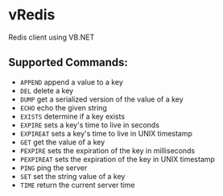 # vRedis
Redis client using VB.NET

## Supported Commands:

* ```APPEND``` append a value to a key
* ```DEL``` delete a key
* ```DUMP```  get a serialized version of the value of a key
* ```ECHO``` echo the given string
* ```EXISTS``` determine if a key exists
* ```EXPIRE``` sets a key's time to live in seconds
* ```EXPIREAT``` sets a key's time to live in UNIX timestamp
* ```GET``` get the value of a key
* ```PEXPIRE``` sets the expiration of the key in milliseconds
* ```PEXPIREAT``` sets the expiration of the key in UNIX timestamp
* ```PING``` ping the server
* ```SET``` set the string value of a key
* ```TIME``` return the current server time
